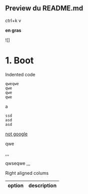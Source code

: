 ## Preview du README.md
ctrl+k v 

**en gras**

![]


# 1. Boot

Indented code

    qweqwe
    qwe
    qwe
    qwe

a

    ssd
    asd
    asd

[not google](https://google.ca)

qwe

,,,

qwseqwe
,,,

Right aligned colums

| option | description |
| ------:| -
